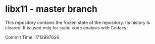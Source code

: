 # libx11 - master branch

This repository contains the frozen state of the repository.
Its history is cleared. It is used only for static code
analysis with Codacy.

Commit Time: 1712987626